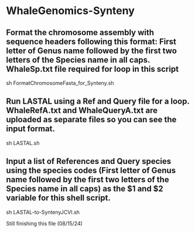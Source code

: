 # WhaleGenomics-Synteny

## Format the chromosome assembly with sequence headers following this format: First letter of Genus name followed by the first two letters of the Species name in all caps. WhaleSp.txt file required for loop in this script

  sh FormatChromosomeFasta_for_Synteny.sh

## Run LASTAL using a Ref and Query file for a loop. WhaleRefA.txt and WhaleQueryA.txt are uploaded as separate files so you can see the input format.

  sh LASTAL.sh

## Input a list of References and Query species using the species codes (First letter of Genus name followed by the first two letters of the Species name in all caps) as the $1 and $2 variable for this shell script.

sh LASTAL-to-SyntenyJCVI.sh

Still finishing this file (08/15/24)
